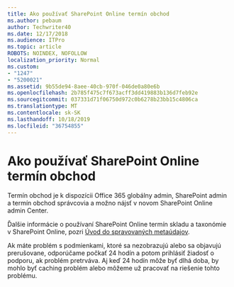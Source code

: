```yaml
---
title: Ako používať SharePoint Online termín obchod
ms.author: pebaum
author: Techwriter40
ms.date: 12/17/2018
ms.audience: ITPro
ms.topic: article
ROBOTS: NOINDEX, NOFOLLOW
localization_priority: Normal
ms.custom:
- "1247"
- "5200021"
ms.assetid: 9b55de94-8aee-40cb-970f-046de0a80e6b
ms.openlocfilehash: 2b785f475c7f673acff3dd419883b136d7feb92e
ms.sourcegitcommit: 037331d71f06750d972c0b6278b23bb15c4806ca
ms.translationtype: MT
ms.contentlocale: sk-SK
ms.lasthandoff: 10/18/2019
ms.locfileid: "36754855"
---
```

# <a name="how-to-use-the-sharepoint-online-term-store"></a>Ako používať SharePoint Online termín obchod

Termín obchod je k dispozícii Office 365 globálny admin, SharePoint admin a termín obchod správcovia a možno nájsť v novom SharePoint Online admin Center.
  
Ďalšie informácie o používaní SharePoint Online termín skladu a taxonómie v SharePoint Online, pozri [Úvod do spravovaných metaúdajov](https://go.microsoft.com/fwlink/?linkid=2044674&amp;clcid=0x409).
  
Ak máte problém s podmienkami, ktoré sa nezobrazujú alebo sa objavujú prerušovane, odporúčame počkať 24 hodín a potom prihlásiť žiadosť o podporu, ak problém pretrváva. Aj keď 24 hodín môže byť dlhá doba, by mohlo byť caching problém alebo môžeme už pracovať na riešenie tohto problému.
  
